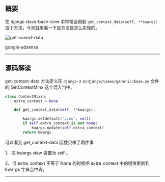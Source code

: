 ## 概要
在 django class-base-view 中常常会用到 `get_context_data(self, **kwargs)` 这个方法，今天就来看一下这方法是怎么实现的。

![get-conext-data](static/2020-27/get-context-data.jpg)

google-adsense

---

## 源码解读
get-context-data 方法定义在 `django-3.0/django/views/generic/base.py` 文件的 GetContextMinx 这个混入当中。
```python
class ContextMixin:
    extra_context = None

    def get_context_data(self, **kwargs):

        kwargs.setdefault('view', self)
        if self.extra_context is not None:
            kwargs.update(self.extra_context)
        return kwargs
```
可以看到 get_context-data 函数只做了两件事  

1、把 kwargs.view 设置为 self 。 

2、当 extra_context 不等于 None 的时候把 extra_context 中的键值更新到 kwargs 字典当中去。

---

